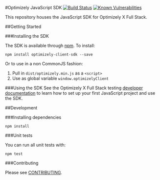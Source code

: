 #Optimizely JavaScript SDK
[![Build Status](https://travis-ci.org/optimizely/javascript-sdk.svg?branch=master)](https://travis-ci.org/optimizely/javascript-sdk)
[![Known Vulnerabilities](https://snyk.io/test/npm/optimizely-client-sdk/badge.svg)](https://snyk.io/test/npm/optimizely-client-sdk)

This repository houses the JavaScript SDK for Optimizely X Full Stack.

##Getting Started

###Installing the SDK

The SDK is available through [npm](https://npmjs.com/package/optimizely-client-sdk). To install:

```
npm install optimizely-client-sdk --save
```

Or to use in a non CommonJS fashion:

1. Pull in `dist/optimizely.min.js` as a `<script>`
2. Use as global variable `window.optimizelyClient`

###Using the SDK
See the Optimizely X Full Stack testing [developer documentation](http://developers.optimizely.com/server/reference/index.html) to learn how to set up your first JavaScript project and use the SDK.

##Development

###Installing dependencies

```npm install```

###Unit tests

You can run all unit tests with:
```
npm test
```

###Contributing

Please see [CONTRIBUTING](CONTRIBUTING.md).
